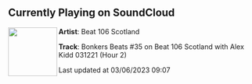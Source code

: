 ## Currently Playing on SoundCloud

[<img align="left" width="100" src="https://i1.sndcdn.com/artworks-hUbWJZkVJLiflSI0-9Kn7ig-t500x500.jpg">](https://soundcloud.com/beat106scotland/bonkers-beats-35-on-beat-106-scotland-with-alex-kidd-031221-hour-2)

**Artist**: Beat 106 Scotland 

**Track**: Bonkers Beats #35 on Beat 106 Scotland with Alex Kidd 031221 (Hour 2)

Last updated at 03/06/2023 09:07
